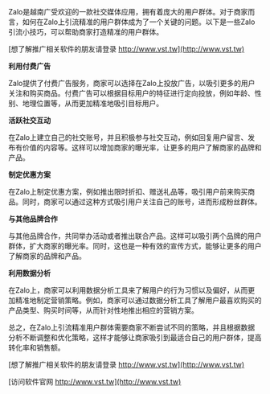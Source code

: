 Zalo是越南广受欢迎的一款社交媒体应用，拥有着庞大的用户群体。对于商家而言，如何在Zalo上引流精准的用户群体成为了一个关键的问题。以下是一些Zalo引流小技巧，可以帮助商家打造精准的用户群体。

[想了解推广相关软件的朋友请登录 http://www.vst.tw](http://www.vst.tw)

**利用付费广告**

Zalo提供了付费广告服务，商家可以选择在Zalo上投放广告，以吸引更多的用户关注和购买商品。付费广告可以根据目标用户的特征进行定向投放，例如年龄、性别、地理位置等，从而更加精准地吸引目标用户。

**活跃社交互动**

在Zalo上建立自己的社交账号，并且积极参与社交互动，例如回复用户留言、发布有价值的内容等。这样可以增加商家的曝光率，让更多的用户了解商家的品牌和产品。

**制定优惠方案**

在Zalo上制定优惠方案，例如推出限时折扣、赠送礼品等，吸引用户前来购买商品。同时，商家可以通过这种方式吸引用户关注自己的账号，进而形成粉丝群体。

**与其他品牌合作**

与其他品牌合作，共同举办活动或者推出联合产品。这样可以吸引两个品牌的用户群体，扩大商家的曝光率。同时，这也是一种有效的宣传方式，能够让更多的用户了解商家的品牌和产品。

**利用数据分析**

在Zalo上，商家可以利用数据分析工具来了解用户的行为习惯以及偏好，从而更加精准地制定营销策略。例如，商家可以通过数据分析工具了解用户最喜欢购买的产品类型、购买时间等，从而针对性地推出相应的营销方案。

总之，在Zalo上引流精准用户群体需要商家不断尝试不同的策略，并且根据数据分析不断调整和优化策略，这样才能够让商家吸引到最适合自己的用户群体，提高转化率和销售额。

[想了解推广相关软件的朋友请登录 http://www.vst.tw](http://www.vst.tw)


[访问软件官网 http://www.vst.tw](http://www.vst.tw)
